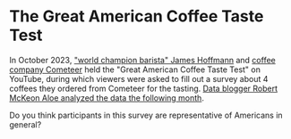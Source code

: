 # The Great American Coffee Taste Test

In October 2023, ["world champion barista" James Hoffmann](https://www.youtube.com/watch?v=bMOOQfeloH0) and [coffee company Cometeer](https://cometeer.com/pages/the-great-american-coffee-taste-test) held the "Great American Coffee Taste Test" on YouTube, during which viewers were asked to fill out a survey about 4 coffees they ordered from Cometeer for the tasting. [Data blogger Robert McKeon Aloe analyzed the data the following month](https://rmckeon.medium.com/great-american-coffee-taste-test-breakdown-7f3fdcc3c41d).

Do you think participants in this survey are representative of Americans in general?
